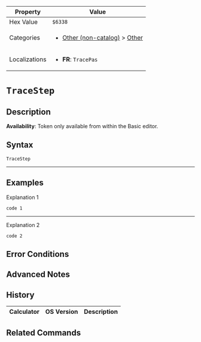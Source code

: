 | Property      | Value |
|---------------|-------|
| Hex Value     | `$6338`|
| Categories    | <ul><li>[Other (non-catalog)](<../categories/Other (non-catalog).md>) > [Other](<../categories/Other (non-catalog).md#Other>)</li></ul> |
| Localizations | <ul><li><b>FR</b>: `TracePas`</li></ul> |

# `TraceStep`

## Description



<b>Availability</b>: Token only available from within the Basic editor.

## Syntax
`TraceStep`

<hr>

## Examples

Explanation 1
```ti-basic
code 1
```
---
Explanation 2
```ti-basic
code 2
```

## Error Conditions


## Advanced Notes


## History
| Calculator | OS Version | Description |
|------------|------------|-------------|

## Related Commands

    